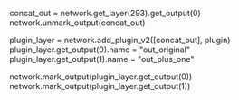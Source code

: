 concat_out = network.get_layer(293).get_output(0)
network.unmark_output(concat_out)

plugin_layer = network.add_plugin_v2([concat_out], plugin)
plugin_layer.get_output(0).name = "out_original"
plugin_layer.get_output(1).name = "out_plus_one"

network.mark_output(plugin_layer.get_output(0))
network.mark_output(plugin_layer.get_output(1))
